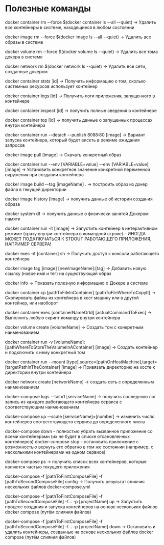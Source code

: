 # Полезные команды

docker container rm --force $(docker container ls --all --quiet) -> Удалить все контейнеры в системе, находящиеся в любом состоянии

docker image rm --force $(docker image ls --all --quiet) -> Удалить все образы в системе

docker volume rm --force $(docker volume ls --quiet) -> Удалить все тома докера в системе

docker network rm $(docker network ls --quiet) -> Удалить все сети, созданные докером

docker container stats [id] -> Получить информацию о том, сколько системных ресурсов использует контейнер

docker container logs [id] -> Получить логи приложения, запущенного в контейнере

docker container inspect [id] -> получить полные сведения о контейнере

docker container top [id] -> получить данные о запущенных процессах внутри контейнера

docker container run --detach --publish 8088:80 [image] -> Вариант запуска контейнера, который будет висеть в режиме ожидания запросов

docker image pull [image] -> Скачать конкретный образ

docker container run --env [VARIABLE=value] --env [VARIABLE=value] [image] -> Установить конкретное значение конкретной переменной окружения при создании контейнера

docker image build --tag [imageName] . -> построить образ из докер файла в текущей директории

docker image history [image] -> получить данные об истории создания образа

docker system df -> получить данные о физически занятой Докером памяти

docker container run -it [image] -> Запустить контейнер в интерактивном режиме (сразу внутри контейнера в командной строке) - ИНОГДА МОЖЕТ ПОДКЛЮЧАТЬСЯ К STDOUT РАБОТАЮЩЕГО ПРИЛОЖЕНИЯ, НАПРИМЕР СЕРВЕРА!

docker exec -it [container] sh -> Получить доступ к консоли работающего контейнера

docker image tag [image] [newImageName]:[tag] -> Добавить новую ссылку (новое имя и тег) на существующий образ

docker info -> Показать полезную информацию о Докере в системе

docker container cp [pathToFileInContainer] [pathToFileWhereToCopyIt] -> Скопировать файлы из контейнера в хост машину или в другой контейнер, или наоборот

docker container exec [containerNameOrId] [actualCommandToExec] -> Выполнить любую скрипт команду внутри контейнера

docker volume create [volumeName] -> Создать том с конкретным наименованием

docker container run -v [volumeName]:[pathWhereToStoreTheValumeInAContainer] [image] -> Создать контейнер и подключить к нему конкретный том

docker container run --mount [type],source=[pathOnHostMachine],target=[targetPathInTheContainer] [image] -> Привязать директорию на хосте к директории внутри контейнера

docker network create [networkName] -> создать сеть с определенным наименованием

docker-compose logs --tail=1 [serviceName] -> получить последнюю лог запись из каждого работающего контейнера сервиса с соответствующим наименованием

docker-compose up --scale [serviceName]=[number] -> изменить число контейнеров соответствующего сервиса до определенного числа

docker-compose down - полностью убрать вызванное приложение со всеми контейнерами (их не будет в списке отсановленных контейнеров)
docker-compose stop - остановить приложение с возможностью вернуть его обратно в том же состоянии (например, с несколькими контейнерами на одном сервисе)

docker-compose ps -> получить список всех контейнеров, которые являются частью текущего приложения

docker-compose -f [pathToFirstComposeFile] -f [pathToSecondComposeFile] config -> Получить результат слияния нескольких файлов docker-compose.yml

docker-compose -f [pathToFirstComposeFile] -f [pathToSecondComposeFile] -f... -p [projectName] up -> Запустить процесс создания и запуска контейнеров на основе нескольких файлов docker compose (путём слияния файлов)

docker-compose -f [pathToFirstComposeFile] -f [pathToSecondComposeFile] -f... -p [projectName] down -> Остановить и удалить контейнеры, созданные на основе нескольких файлов docker compose (путём слияния файлов)

